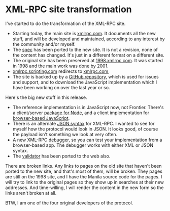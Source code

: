 # XML-RPC site transformation
I've started to do the transformation of the XML-RPC site. 
* Starting today, the main site is <a href="http://xmlrpc.com/">xmlrpc.com</a>. It documents all the new stuff, and will be developed and maintained, according to any interest by the community and/or myself. 
* The <a href="http://xmlrpc.com/spec.md">spec</a> has been ported to the new site. It is not a revision, none of the content has changed. It's just in a different format on a different site. 
* The original site has been preserved at <a href="http://1998.xmlrpc.com/">1998.xmlrpc.com</a>. It was started in 1998 and the main work was done by 2001. 
* <a href="http://xmlrpc.scripting.com/">xmlrpc.scripting.com</a> redirects to <a href="http://xmlrpc.com/">xmlrpc.com</a>, 
* The site is backed up by a <a href="https://github.com/scripting/xml-rpc">GitHub repository</a>, which is used for issues and support, and to download the JavaScript implementation which I have been working on over the last year or so. 

Here's the big new stuff in this release.
* The reference implementation is in JavaScript now, not Frontier.  There's a client/server <a href="https://github.com/scripting/xml-rpc/blob/master/xmlrpc.js">package for Node</a>, and a client implementation for <a href="https://github.com/scripting/xml-rpc/blob/master/client/xmlrpc.js">browser-based JavaScript</a>.
* There is an alternate <a href="http://xmlrpc.com/docs/xml-rpc-in-json.md">JSON syntax</a> for XML-RPC.  I wanted to see for myself how the protocol would look in JSON. It looks good, of course the payload isn't something we look at very often. 
* A new XML-RPC <a href="http://scripting.com/code/xmlrpcdebugger/">debugger</a>, so you can test your implementation from a browser-based app. The debugger works with either XML or JSON syntax. 
* The <a href="http://scripting.com/code/xmlrpcbrowserclient/">validator</a> has been ported to the web also.

There are broken links. Any links to pages on the old site that haven't been ported to the new site, and that's most of them, will be broken. They pages are still on the 1998 site, and I have the Manila source code for the pages. I will try to link to the original pages so they show up in searches at their new addresses. And time-willing, I will render the content in the new form so the links aren't broken at all.

BTW, I am one of the four original developers of the protocol.

